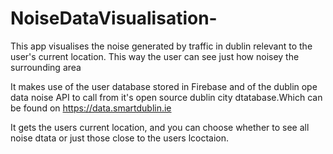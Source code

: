 # NoiseDataVisualisation-
This app visualises the noise generated by traffic in dublin relevant to the
user's current location. This way the user can see just how noisey the surrounding area

It makes use of the user database stored in Firebase and of the dublin ope data noise API to call from it's 
open source dublin city dtatabase.Which can be found on https://data.smartdublin.ie

It gets the users current location, and you can choose whether to see all noise dtata or 
just those close to the users lcoctaion.
